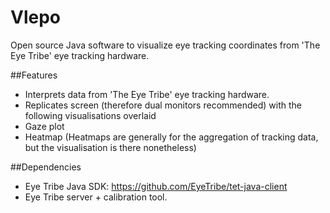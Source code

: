 # Vlepo
Open source Java software to visualize eye tracking coordinates from 'The Eye Tribe' eye tracking hardware.

##Features
* Interprets data from 'The Eye Tribe' eye tracking hardware.
* Replicates screen (therefore dual monitors recommended) with the following visualisations overlaid
 * Gaze plot
 * Heatmap (Heatmaps are generally for the aggregation of tracking data, but the visualisation is there nonetheless)
 
##Dependencies
* Eye Tribe Java SDK: https://github.com/EyeTribe/tet-java-client
* Eye Tribe server + calibration tool.
